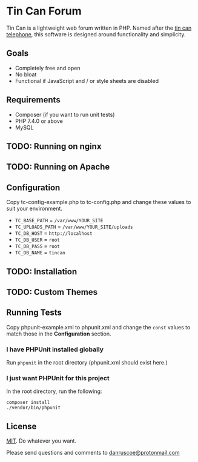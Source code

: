# Tin Can Forum

Tin Can is a lightweight web forum written in PHP. Named after the
[tin can telephone](https://en.wikipedia.org/wiki/Tin_can_telephone),
this software is designed around functionality and simplicity.

## Goals

* Completely free and open
* No bloat
* Functional if JavaScript and / or style sheets are disabled

## Requirements

* Composer (if you want to run unit tests)
* PHP 7.4.0 or above
* MySQL

## TODO: Running on nginx

## TODO: Running on Apache

## Configuration

Copy tc-config-example.php to tc-config.php and change these values to suit your environment.

* `TC_BASE_PATH` = `/var/www/YOUR_SITE`
* `TC_UPLOADS_PATH` = `/var/www/YOUR_SITE/uploads`
* `TC_DB_HOST` = `http://localhost`
* `TC_DB_USER` = `root`
* `TC_DB_PASS` = `root`
* `TC_DB_NAME` = `tincan`

## TODO: Installation

## TODO: Custom Themes

## Running Tests

Copy phpunit-example.xml to phpunit.xml and change the `const` values to match
those in the **Configuration** section.

### I have PHPUnit installed globally
Run `phpunit` in the root directory (phpunit.xml should exist here.)

### I just want PHPUnit for this project
In the root directory, run the following:
```
composer install
./vendor/bin/phpunit
```

## License

[MIT](https://mit-license.org). Do whatever you want.

Please send questions and comments to danruscoe@protonmail.com
